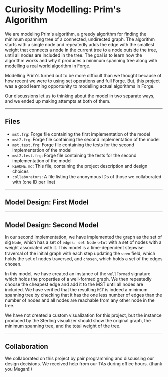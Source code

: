# Curiosity Modelling: Prim's Algorithm

We are modeling Prim's algorithm, a greedy algorithm for finding the minimum spanning tree of a connected, undirected graph. The algorithm starts with a single node and repeatedly adds the edge with the smallest weight that connects a node in the current tree to a node outside the tree, until all nodes are included in the tree. The goal is to learn how the algorithm works and why it produces a minimum spanning tree along with modelling a real world algorithm in Forge.

Modelling Prim's turned out to be more difficult than we thought because of how recent we were to using set operations and full Forge. But, this project was a good learning opportunity to modelling actual algorithms in Forge.

Our discussions let us to thinking about the model in two separate ways, and we ended up making attempts at both of them.

---

## Files

- `mst.frg`: Forge file containing the first implementation of the model
- `mst2.frg`: Forge file containing the second implementation of the model
- `mst.test.frg`: Forge file containing the tests for the second implementation of the model
- `mst2.test.frg`: Forge file containing the tests for the second implementation of the model
- `README.md`: This file, containing the project description and design choices
- `collaborators`: A file listing the anonymous IDs of those we collaborated with (one ID per line)

---

## Model Design: First Model

---

## Model Design: Second Model

In our second implementation, we have implemented the graph as the set of sig `Node`, which has a set of `edges: set Node->Int` with a set of nodes with a weight associated with it. This model is a time-dependent stepwise traversal of the initial graph with each step updating the `seen` field, which holds the set of nodes traversed, and `chosen`, which holds a set of the edges chosen.

In this model, we have created an instance of the `wellFormed` signature which holds the properties of a well-formed graph. We then repeatedly choose the cheapest edge and add it to the MST until all nodes are included. We have verified that the resulting `MST` is indeed a minimum spanning tree by checking that it has the one less number of edges than the number of nodes and all nodes are reachable from any other node in the tree.

We have not created a custom visualization for this project, but the instance produced by the Sterling visualizer should show the original graph, the minimum spanning tree, and the total weight of the tree.

---

## Collaboration

We collaborated on this project by pair programming and discussing our design decisions. We received help from our TAs during office hours. (thank you Megan!!)

